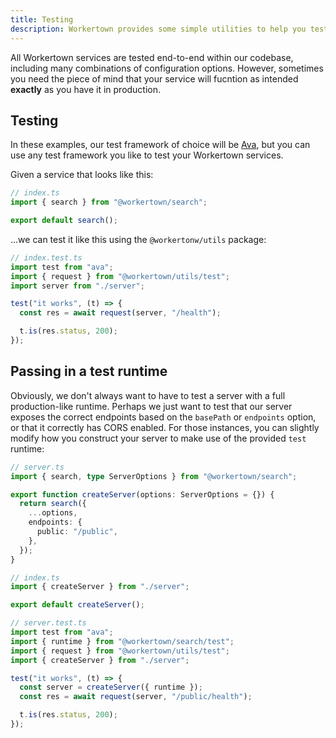 ```yaml
---
title: Testing
description: Workertown provides some simple utilities to help you test your services.
---
```


All Workertown services are tested end-to-end within our codebase,
including many combinations of configuration options. However, sometimes you
need the piece of mind that your service will fucntion as intended **exactly**
as you have it in production.

## Testing

In these examples, our test framework of choice will be
[Ava](https://github.com/avajs/ava), but you can use any test framework you like
to test your Workertown services.

Given a service that looks like this:

```ts
// index.ts
import { search } from "@workertown/search";

export default search();
```

...we can test it like this using the `@workertonw/utils` package:

```ts
// index.test.ts
import test from "ava";
import { request } from "@workertown/utils/test";
import server from "./server";

test("it works", (t) => {
  const res = await request(server, "/health");

  t.is(res.status, 200);
});
```

## Passing in a test runtime

Obviously, we don't always want to have to test a server with a full
production-like runtime. Perhaps we just want to test that our server exposes
the correct endpoints based on the `basePath` or `endpoints` option, or that it
correctly has CORS enabled. For those instances, you can slightly modify how you
construct your server to make use of the provided `test` runtime:

```ts
// server.ts
import { search, type ServerOptions } from "@workertown/search";

export function createServer(options: ServerOptions = {}) {
  return search({
    ...options,
    endpoints: {
      public: "/public",
    },
  });
}
```

```ts
// index.ts
import { createServer } from "./server";

export default createServer();
```

```ts
// server.test.ts
import test from "ava";
import { runtime } from "@workertown/search/test";
import { request } from "@workertown/utils/test";
import { createServer } from "./server";

test("it works", (t) => {
  const server = createServer({ runtime });
  const res = await request(server, "/public/health");

  t.is(res.status, 200);
});
```

